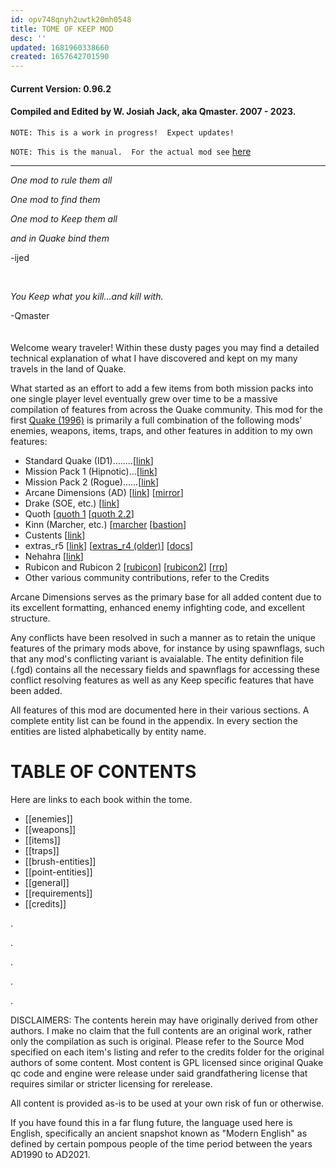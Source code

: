 ```yaml
---
id: opv748qnyh2uwtk20mh0548
title: TOME OF KEEP MOD
desc: ''
updated: 1681960338660
created: 1657642701590
---
```

#### Current Version: 0.96.2
#### Compiled and Edited by W. Josiah Jack, aka Qmaster.  2007 - 2023.
`NOTE: This is a work in progress!  Expect updates!`

`NOTE: This is the manual.  For the actual mod see` [here](https://github.com/JosiahJack/Keep)

---

_One mod to rule them all_

_One mod to find them_

_One mod to Keep them all_

_and in Quake bind them_

-ijed

<br />

_You Keep what you kill...and kill with._

-Qmaster
<br />
<br />
<br />
Welcome weary traveler!  Within these dusty pages you may find a detailed technical explanation of what I have discovered and kept on my many travels in the land of Quake.

What started as an effort to add a few items from both mission packs into one single player level eventually grew over time to be a massive compilation of features from across the Quake community.
This mod for the first [Quake (1996)](https://quake.fandom.com/wiki/Quake) is primarily a full combination of the following mods’ enemies, weapons, items, traps, and other features in addition to
my own features:
* Standard Quake (ID1)........[[link](https://quake.fandom.com/wiki/Quake)]
* Mission Pack 1 (Hipnotic)...[[link](https://quake.fandom.com/wiki/Quake_Mission_Pack_1:_Scourge_of_Armagon)]
* Mission Pack 2 (Rogue)......[[link](https://quake.fandom.com/wiki/Quake_Mission_Pack_2:_Dissolution_of_Eternity)]
* Arcane Dimensions (AD) [[link](http://www.simonoc.com/pages/design/sp/ad.htm)] [[mirror](https://www.quaddicted.com/reviews/ad_v1_80p1final.html)]
* Drake (SOE, etc.) [[link](https://www.quaddicted.com/reviews/something_wicked.html)]
* Quoth [[quoth 1](https://www.quaddicted.com/webarchive/kell.quaddicted.com/) [[quoth 2.2](https://tomeofpreach.wordpress.com/quoth/)]
* Kinn (Marcher, etc.) [[marcher](https://www.quaddicted.com/reviews/kinn_marcher.html) [[bastion](https://www.quaddicted.com/reviews/kinn_bastion.html)]
* Custents [[link](https://www.quakewiki.net/quake-1/mods/custents-custom-entities/)]
* extras_r5 [[link](https://github.com/khreathor/extras_r5)] [[extras_r4 (older)](https://www.quakewiki.net/quake-1/mods/extras-r4/)] [[docs](http://khreathor.xyz/jam/extras/index.html)]
* Nehahra [[link](https://www.quaddicted.com/reviews/nehahra.html)]
* Rubicon and Rubicon 2 [[rubicon](https://www.quaddicted.com/reviews/rubicon.html)] [[rubicon2](https://www.quaddicted.com/reviews/rubicon2.html)] [[rrp](https://www.quaddicted.com/reviews/rrp.html)]
* Other various community contributions, refer to the Credits


Arcane Dimensions serves as the primary base for all added content due to its excellent formatting, enhanced enemy infighting code, and excellent structure.

Any conflicts have been resolved in such a manner as to retain the unique features of the primary mods above, for instance by using spawnflags, such that any mod's conflicting variant is avaialable.
The entity definition file (.fgd) contains all the necessary fields and spawnflags for accessing these conflict resolving features as well as any Keep specific features that have been added.

All features of this mod are documented here in their various sections.  A complete entity list can be found in the appendix.  In every section the entities are listed alphabetically by entity name.

# TABLE OF CONTENTS
Here are links to each book within the tome.

* [[enemies]]
* [[weapons]]
* [[items]]
* [[traps]]
* [[brush-entities]]
* [[point-entities]]
* [[general]]
* [[requirements]]
* [[credits]]


.

.

.

.

.

DISCLAIMERS:
The contents herein may have originally derived from other authors.  I make no claim that the full contents are an original work, rather only the compilation as such is original.  Please refer to the
Source Mod specified on each item's listing and refer to the credits folder for the original authors of some content.  Most content is GPL licensed since original Quake qc code and engine were
release under said grandfathering license that requires similar or stricter licensing for rerelease.

All content is provided as-is to be used at your own risk of fun or otherwise.

If you have found this in a far flung future, the language used here is English, specifically an ancient snapshot known as "Modern English" as defined by certain pompous people of the time period between the years AD1990 to AD2021.
